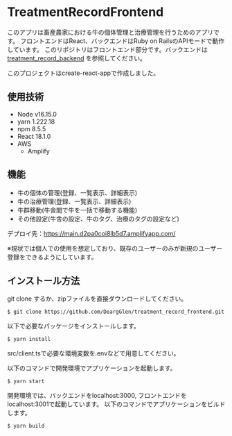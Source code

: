 # TreatmentRecordFrontend
このアプリは畜産農家における牛の個体管理と治療管理を行うためのアプリです。
フロントエンドはReact、バックエンドはRuby on RailsのAPIモードで動作しています。
このリポジトリはフロントエンド部分です。バックエンドは [treatment_record_backend](https://github.com/DeargGlen/treatment_record_backend) を参照してください。

このプロジェクトはcreate-react-appで作成しました。
## 使用技術
- Node v16.15.0
- yarn 1.222.18
- npm 8.5.5
- React 18.1.0
- AWS
  - Amplify

## 機能
- 牛の個体の管理(登録、一覧表示、詳細表示)
- 牛の治療管理(登録、一覧表示、詳細表示)
- 牛群移動(牛舎間で牛を一括で移動する機能)
- その他設定(牛舎の設定、牛のタグ、治療のタグの設定など)

デプロイ先：https://main.d2pa0coi8lb5d7.amplifyapp.com/

※現状では個人での使用を想定しており、既存のユーザーのみが新規のユーザー登録をできるようにしています。
## インストール方法

git clone するか、zipファイルを直接ダウンロードしてください。
```bash
$ git clone https://github.com/DeargGlen/treatment_record_frontend.git
```
以下で必要なパッケージをインストールします。
```bash
$ yarn install
```
src/client.tsで必要な環境変数を.envなどで用意してください。

以下のコマンドで開発環境でアプリケーションを起動します。
```bash
$ yarn start
```
開発環境では、バックエンドをlocalhost:3000, フロントエンドをlocalhost:3001で起動しています。
以下のコマンドでアプリケーションをビルドします。
```bash
$ yarn build
```

